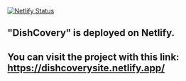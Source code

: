 [![Netlify Status](https://api.netlify.com/api/v1/badges/43673556-6b85-4644-8c70-2aa082cf4563/deploy-status)](https://app.netlify.com/sites/dishcoverysite/deploys)

## "DishCovery" is deployed on Netlify.<br>
## You can visit the project with this link: https://dishcoverysite.netlify.app/
